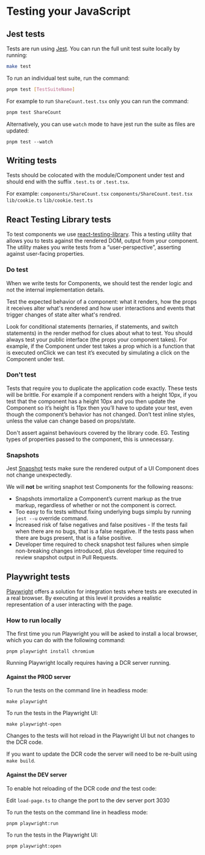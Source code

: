 # Testing your JavaScript

## Jest tests

Tests are run using [Jest](https://jestjs.io). You can run the full unit test suite locally by running:

```bash
make test
```

To run an individual test suite, run the command:

```bash
pnpm test [TestSuiteName]
```

For example to run `ShareCount.test.tsx` only you can run the command:

```bash
pnpm test ShareCount
```

Alternatively, you can use `watch` mode to have jest run the suite as files are updated:

```
pnpm test --watch
```

## Writing tests

Tests should be colocated with the module/Component under test and should end with the suffix `.test.ts` or `.test.tsx`.

For example:
`components/ShareCount.tsx`
`components/ShareCount.test.tsx`
`lib/cookie.ts`
`lib/cookie.test.ts`

## React Testing Library tests

To test components we use [react-testing-library](https://github.com/kentcdodds/react-testing-library). This a testing utility that allows you to tests against the rendered DOM, output from your component. The utility makes you write tests from a “user-perspective”, asserting against user-facing properties.

### Do test

When we write tests for Components, we should test the render logic and not the internal implementation details.

Test the expected behavior of a component: what it renders, how the props it receives alter what's rendered and how user interactions and events that trigger changes of state alter what's rendred.

Look for conditional statements (ternaries, if statements, and switch statements) in the render method for clues about what to test. You should always test your public interface (the props your component takes). For example, if the Component under test takes a prop which is a function that is executed onClick we can test it’s executed by simulating a click on the Component under test.

### Don't test

Tests that require you to duplicate the application code exactly. These tests will be brittle. For example if a component renders with a height 10px, if you test that the component has a height 10px and you then update the Component so it’s height is 11px then you’ll have to update your test, even though the component’s behavior has not changed. Don’t test inline styles, unless the value can change based on props/state.

Don't assert against behaviours covered by the library code. EG. Testing types of properties passed to the component, this is unnecessary.

### Snapshots

Jest [Snapshot](https://jestjs.io/docs/en/snapshot-testing) tests make sure the rendered output of a UI Component does not change unexpectedly.

We will **not** be writing snaphot test Components for the following reasons:

-   Snapshots immortalize a Component’s current markup as the true markup, regardless of whether or not the component is correct.
-   Too easy to fix tests without fixing underlying bugs simplu by running `jest --u` override command.
-   Increased risk of false negatives and false positives - If the tests fail when there are no bugs, that is a false negative. If the tests pass when there are bugs present, that is a false positive.
-   Developer time required to check snapshot test failures when simple non-breaking changes introduced, plus developer time required to review snapshot output in Pull Requests.

## Playwright tests

[Playwright](https://playwright.dev/) offers a solution for integration tests where tests are executed in a real browser. By executing at this level it provides a realistic representation of a user interacting with the page.

### How to run locally

The first time you run Playwright you will be asked to install a local browser, which you can do with the following command:

`pnpm playwright install chromium`

Running Playwright locally requires having a DCR server running.

#### Against the PROD server

To run the tests on the command line in headless mode:

`make playwright`

To run the tests in the Playwright UI:

`make playwright-open`

Changes to the tests will hot reload in the Playwright UI but not changes to the DCR code.

If you want to update the DCR code the server will need to be re-built using `make build`.

#### Against the DEV server

To enable hot reloading of the DCR code _and_ the test code:

Edit `load-page.ts` to change the port to the dev server port 3030

To run the tests on the command line in headless mode:

`pnpm playwright:run`

To run the tests in the Playwright UI:

`pnpm playwright:open`
